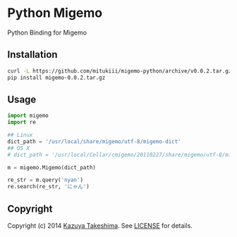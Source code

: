 # Python Migemo

Python Binding for Migemo

## Installation

```sh
curl -L https://github.com/mitukiii/migemo-python/archive/v0.0.2.tar.gz -o migemo-0.0.2.tar.gz
pip install migemo-0.0.2.tar.gz
```

## Usage

```python
import migemo
import re

## Linux
dict_path = '/usr/local/share/migemo/utf-8/migemo-dict'
## OS X
# dict_path = '/usr/local/Cellar/cmigemo/20110227/share/migemo/utf-8/migemo-dict'

m = migemo.Migemo(dict_path)

re_str = m.query('nyan')
re.search(re_str, 'にゃん')
```

## Copyright

Copyright (c) 2014 [Kazuya Takeshima](mailto:mail@mitukiii.jp). See [LICENSE][license] for details.

[license]: LICENSE.md
